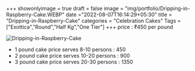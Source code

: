 +++
showonlyimage = true
draft = false
image = "img/portfolio/Dripping-in-Raspberry-Cake.WEBP"
date ="2022-08-07T16:14:29+05:30"
title = "Dripping-in-Raspberry-Cake"
categories = "Celebration Cakes"
Tags = ["Exottica","Round","Half Kg","One Tier"]
+++
price : ₹450 per pound
<!--more-->
![Dripping-in-Raspberry-Cake](/img/portfolio/Dripping-in-Raspberry-Cake.WEBP)
* 1 pound cake price serves 8-10 persons : 450
* 2 pound cake price serves 10-20 persons : 900
* 3 pound cake price serves 20-30 persons : 1350
